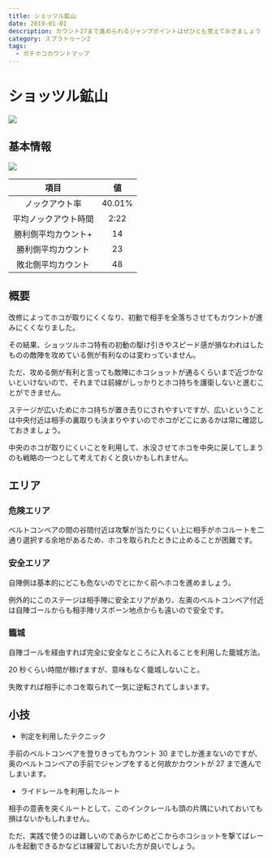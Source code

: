 ```yaml
---
title: ショッツル鉱山
date: 2019-01-01
description: カウント27まで進められるジャンプポイントはぜひとも覚えておきましょう
category: スプラトゥーン2
tags:
  - ガチホコカウントマップ
---
```


# ショッツル鉱山

![](https://pbs.twimg.com/media/EcuWILdWoAAFZkI?format=png)

## 基本情報

![](https://pbs.twimg.com/media/EV-GmyOXkAMbykB?format=png)

|         項目         |   値   |
| :------------------: | :----: |
|    ノックアウト率    | 40.01% |
| 平均ノックアウト時間 |  2:22  |
| 勝利側平均カウント+  |   14   |
|  勝利側平均カウント  |   23   |
|  敗北側平均カウント  |   48   |

## 概要

改修によってホコが取りにくくなり、初動で相手を全落ちさせてもカウントが進みにくくなりました。

その結果、ショッツルホコ特有の初動の駆け引きやスピード感が損なわれはしたものの敵陣を攻めている側が有利なのは変わっていません。

ただ、攻める側が有利と言っても敵陣にホコショットが通るくらいまで近づかないといけないので、それまでは前線がしっかりとホコ持ちを護衛しないと進むことができません。

ステージが広いためにホコ持ちが置き去りにされやすいですが、広いということは中央付近は相手の裏取りも決まりやすいのでホコがどこにあるかは常に確認しておきましょう。

中央のホコが取りにくいことを利用して、水没させてホコを中央に戻してしまうのも戦略の一つとして考えておくと良いかもしれません。

## エリア

### 危険エリア

ベルトコンベアの間の谷間付近は攻撃が当たりにくい上に相手がホコルートを二通り選択する余地があるため、ホコを取られたときに止めることが困難です。

### 安全エリア

自陣側は基本的にどこも危ないのでとにかく前へホコを進めましょう。

例外的にこのステージは相手陣に安全エリアがあり、左奥のベルトコンベア付近は自陣ゴールからも相手陣リスポーン地点からも遠いので安全です。

### 籠城

自陣ゴールを経由すれば完全に安全なところに入れることを利用した籠城方法。

20 秒くらい時間が稼げますが、意味もなく籠城しないこと。

失敗すれば相手にホコを取られて一気に逆転されてしまいます。

## 小技

- 判定を利用したテクニック

手前のベルトコンベアを登りきってもカウント 30 までしか進まないのですが、奥のベルトコンベアの手前でジャンプをすると何故かカウントが 27 まで進んでしまいます。

- ライドレールを利用したルート

相手の意表を突くルートとして、このインクレールも頭の片隅にいれておいても損はないかもしれません。

ただ、実践で使うのは難しいのであらかじめどこからホコショットを撃てばレールを起動できるかなどは練習しておいた方が良いでしょう。
